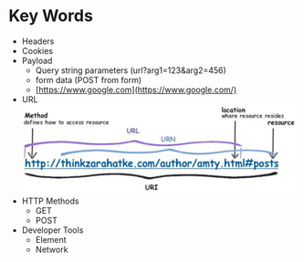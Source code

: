 # Key Words

- Headers
- Cookies
- Payload
    - Query string parameters (url?arg1=123&arg2=456)
    - form data (POST from form)
    - [https://www.google.com](https://www.google.com/)
- URL
    ![Untitled](Python%20Web%20Crawler/url_structure.png)
- HTTP Methods
  - GET
  - POST
- Developer Tools
  - Element
  - Network
